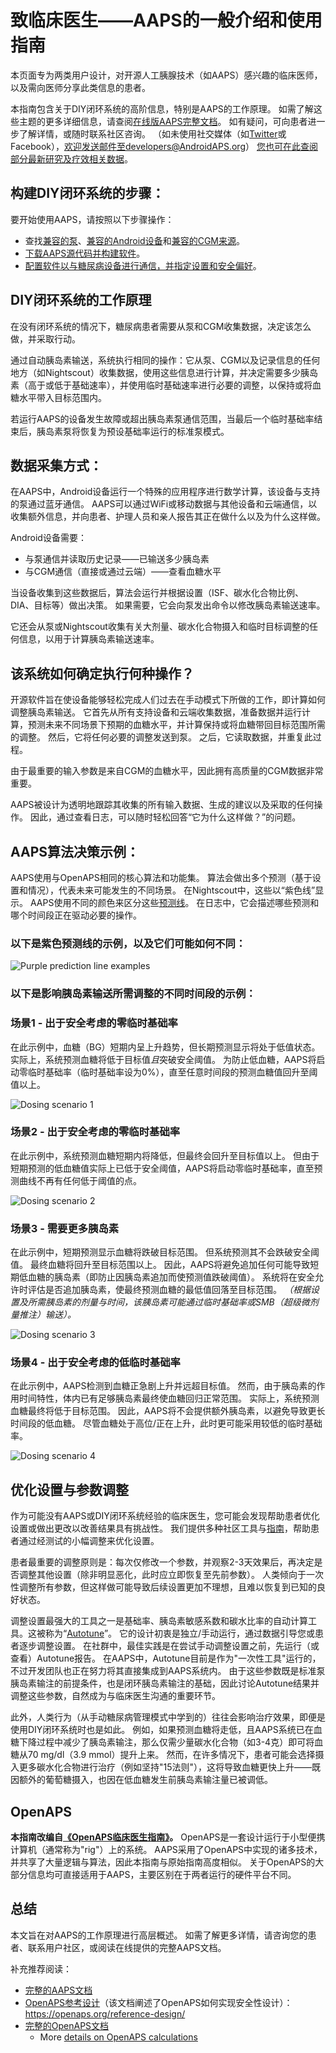 # 致临床医生——AAPS的一般介绍和使用指南

本页面专为两类用户设计，对开源人工胰腺技术（如AAPS）感兴趣的临床医师，以及需向医师分享此类信息的患者。

本指南包含关于DIY闭环系统的高阶信息，特别是AAPS的工作原理。 如需了解这些主题的更多详细信息，请查阅[在线版AAPS完整文档](../index.md)。 如有疑问，可向患者进一步了解详情，或随时联系社区咨询。 （如未使用社交媒体（如[Twitter](https://twitter.com/kozakmilos)或Facebook），欢迎发送邮件至developers@AndroidAPS.org） [您也可在此查阅部分最新研究及疗效相关数据](https://openaps.org/outcomes/)。

## 构建DIY闭环系统的步骤：

要开始使用AAPS，请按照以下步骤操作：

* 查找[兼容的泵](../Getting-Started/CompatiblePumps.md)、[兼容的Android设备](../Getting-Started/Phones.md)和[兼容的CGM来源](../Getting-Started/CompatiblesCgms.md)。
* [下载AAPS源代码并构建软件](../SettingUpAaps/BuildingAaps.md)。
* [配置软件以与糖尿病设备进行通信，并指定设置和安全偏好](../SettingUpAaps/SetupWizard.md)。

## DIY闭环系统的工作原理

在没有闭环系统的情况下，糖尿病患者需要从泵和CGM收集数据，决定该怎么做，并采取行动。

通过自动胰岛素输送，系统执行相同的操作：它从泵、CGM以及记录信息的任何地方（如Nightscout）收集数据，使用这些信息进行计算，并决定需要多少胰岛素（高于或低于基础速率），并使用临时基础速率进行必要的调整，以保持或将血糖水平带入目标范围内。

若运行AAPS的设备发生故障或超出胰岛素泵通信范围，当最后一个临时基础率结束后，胰岛素泵将恢复为预设基础率运行的标准泵模式。

## 数据采集方式：

在AAPS中，Android设备运行一个特殊的应用程序进行数学计算，该设备与支持的泵通过蓝牙通信。 AAPS可以通过WiFi或移动数据与其他设备和云端通信，以收集额外信息，并向患者、护理人员和亲人报告其正在做什么以及为什么这样做。

Android设备需要：

* 与泵通信并读取历史记录——已输送多少胰岛素
* 与CGM通信（直接或通过云端）——查看血糖水平

当设备收集到这些数据后，算法会运行并根据设置（ISF、碳水化合物比例、DIA、目标等）做出决策。 如果需要，它会向泵发出命令以修改胰岛素输送速率。

它还会从泵或Nightscout收集有关大剂量、碳水化合物摄入和临时目标调整的任何信息，以用于计算胰岛素输送速率。

## 该系统如何确定执行何种操作？

开源软件旨在使设备能够轻松完成人们过去在手动模式下所做的工作，即计算如何调整胰岛素输送。 它首先从所有支持设备和云端收集数据，准备数据并运行计算，预测未来不同场景下预期的血糖水平，并计算保持或将血糖带回目标范围所需的调整。 然后，它将任何必要的调整发送到泵。 之后，它读取数据，并重复此过程。

由于最重要的输入参数是来自CGM的血糖水平，因此拥有高质量的CGM数据非常重要。

AAPS被设计为透明地跟踪其收集的所有输入数据、生成的建议以及采取的任何操作。 因此，通过查看日志，可以随时轻松回答“它为什么这样做？”的问题。

## AAPS算法决策示例：

AAPS使用与OpenAPS相同的核心算法和功能集。 算法会做出多个预测（基于设置和情况），代表未来可能发生的不同场景。 在Nightscout中，这些以“紫色线”显示。 AAPS使用不同的颜色来区分这些[预测线](#aaps-screens-prediction-lines)。 在日志中，它会描述哪些预测和哪个时间段正在驱动必要的操作。

### 以下是紫色预测线的示例，以及它们可能如何不同：

![Purple prediction line examples](../images/Prediction_lines.jpg)

### 以下是影响胰岛素输送所需调整的不同时间段的示例：

### 场景1 - 出于安全考虑的零临时基础率

在此示例中，血糖（BG）短期内呈上升趋势，但长期预测显示将处于低值状态。 实际上，系统预测血糖将低于目标值*且*突破安全阈值。 为防止低血糖，AAPS将启动零临时基础率（临时基础率设为0%），直至任意时间段的预测血糖值回升至阈值以上。

![Dosing scenario 1](../images/Dosing_scenario_1.jpg)

### 场景2 - 出于安全考虑的零临时基础率

在此示例中，系统预测血糖短期内将降低，但最终会回升至目标值以上。 但由于短期预测的低血糖值实际上已低于安全阈值，AAPS将启动零临时基础率，直至预测曲线不再有任何低于阈值的点。

![Dosing scenario 2](../images/Dosing_scenario_2.jpg)

### 场景3 - 需要更多胰岛素

在此示例中，短期预测显示血糖将跌破目标范围。 但系统预测其不会跌破安全阈值。 最终血糖将回升至目标范围以上。 因此，AAPS将避免追加任何可能导致短期低血糖的胰岛素（即防止因胰岛素追加而使预测值跌破阈值）。 系统将在安全允许时评估是否追加胰岛素，使最终预测血糖的最低值回落至目标范围。 *（根据设置及所需胰岛素的剂量与时间，该胰岛素可能通过临时基础率或SMB（超级微剂量推注）输送）。*

![Dosing scenario 3](../images/Dosing_scenario_3.jpg)

### 场景4 - 出于安全考虑的低临时基础率

在此示例中，AAPS检测到血糖正急剧上升并远超目标值。 然而，由于胰岛素的作用时间特性，体内已有足够胰岛素最终使血糖回归正常范围。 实际上，系统预测血糖最终将低于目标范围。 因此，AAPS将不会提供额外胰岛素，以避免导致更长时间段的低血糖。 尽管血糖处于高位/正在上升，此时更可能采用较低的临时基础率。

![Dosing scenario 4](../images/Dosing_scenario_4.jpg)

## 优化设置与参数调整

作为可能没有AAPS或DIY闭环系统经验的临床医生，您可能会发现帮助患者优化设置或做出更改以改善结果具有挑战性。 我们提供多种社区工具与[指南](https://openaps.readthedocs.io/en/latest/docs/Customize-Iterate/optimize-your-settings.html)，帮助患者通过经测试的小幅调整来优化设置。

患者最重要的调整原则是：​每次仅修改一个参数，并观察2-3天效果后，再决定是否调整其他设置（除非明显恶化，此时应立即恢复至先前参数）。 人类倾向于一次性调整所有参数，但这样做可能导致后续设置更加不理想，且难以恢复到已知的良好状态。

调整设置最强大的工具之一是基础率、胰岛素敏感系数和碳水比率的自动计算工具。 ​这被称为“[Autotune](https://openaps.readthedocs.io/en/latest/docs/Customize-Iterate/autotune.html)”​​。 它的设计初衷是独立/手动运行，通过数据引导您或患者逐步调整设置。 在社群中，最佳实践是在尝试手动调整设置之前，先运行（或查看）Autotune报告。 在AAPS中，Autotune目前是作为"一次性工具"运行的，不过开发团队也正在努力将其直接集成到AAPS系统内。 由于这些参数既是标准泵胰岛素输注的前提条件，也是闭环胰岛素输注的基础，因此讨论Autotune结果并调整这些参数，自然成为与临床医生沟通的重要环节。

此外，人类行为（从手动糖尿病管理模式中学到的）往往会影响治疗效果，即便是使用DIY闭环系统时也是如此。 例如，如果预测血糖将走低，且AAPS系统已在血糖下降过程中减少了胰岛素输注，那么仅需少量碳水化合物（如3-4克）即可将血糖从70 mg/dl（3.9 mmol）提升上来。 然而，在许多情况下，患者可能会选择摄入更多碳水化合物进行治疗（例如坚持"15法则"），这将导致血糖更快上升——既因额外的葡萄糖摄入，也因在低血糖发生前胰岛素输注量已被调低。

## OpenAPS

**本指南改编自[《OpenAPS临床医生指南》](https://openaps.readthedocs.io/en/latest/docs/Resources/clinician-guide-to-OpenAPS.html)。** OpenAPS是一套设计运行于小型便携计算机（通常称为"rig"）上的系统。 AAPS采用了OpenAPS中实现的诸多技术，并共享了大量逻辑与算法，因此本指南与原始指南高度相似。 关于OpenAPS的大部分信息均可直接适用于AAPS，主要区别在于两者运行的硬件平台不同。

## 总结

本文旨在对AAPS的工作原理进行高层概述。 如需了解更多详情，请咨询您的患者、联系用户社区，或阅读在线提供的完整AAPS文档。

补充推荐阅读：

* [完整的AAPS文档](../index.md)
* [OpenAPS参考设计](https://OpenAPS.org/reference-design/)（该文档阐述了OpenAPS如何实现安全性设计）：https://openaps.org/reference-design/
* [完整的OpenAPS文档](https://openaps.readthedocs.io/en/latest/index.html) 
  * More [details on OpenAPS calculations](https://openaps.readthedocs.io/en/latest/docs/While%20You%20Wait%20For%20Gear/Understand-determine-basal.html#understanding-the-determine-basal-logic)